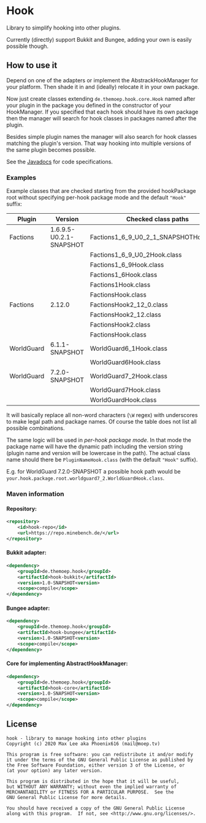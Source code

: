 # Hook

Library to simplify hooking into other plugins.

Currently (directly) support Bukkit and Bungee, adding your own is easily possible though.

## How to use it

Depend on one of the adapters or implement the AbstrackHookManager for your platform. 
Then shade it in and (ideally) relocate it in your own package.

Now just create classes extending `de.themoep.hook.core.Hook` named after your plugin
in the package you defined in the constructor of your HookManager.
If you specified that each hook should have its own package then the manager will
search for hook classes in packages named after the plugin.

Besides simple plugin names the manager will also search for hook classes matching the
plugin's version. That way hooking into multiple versions of the same plugin becomes
possible.

See the [Javadocs](https://docs.phoenix616.dev/hook/) for code specifications.

### Examples

Example classes that are checked starting from the provided hookPackage root 
without specifying per-hook package mode and the default `"Hook"` suffix:

| Plugin     | Version                 | Checked class paths                      |
|------------|-------------------------|------------------------------------------|
| Factions   | 1.6.9.5-U0.2.1-SNAPSHOT | Factions1_6_9_U0_2_1_SNAPSHOTHook.class  |
|            |                         | Factions1_6_9_U0_2Hook.class             |
|            |                         | Factions1_6_9Hook.class                  |
|            |                         | Factions1_6Hook.class                    |
|            |                         | Factions1Hook.class                      |
|            |                         | FactionsHook.class                       |
| Factions   | 2.12.0                  | FactionsHook2_12_0.class                 |
|            |                         | FactionsHook2_12.class                   |
|            |                         | FactionsHook2.class                      |
|            |                         | FactionsHook.class                       |
| WorldGuard | 6.1.1-SNAPSHOT          | WorldGuard6_1Hook.class                  |
|            |                         | WorldGuard6Hook.class                    |
| WorldGuard | 7.2.0-SNAPSHOT          | WorldGuard7_2Hook.class                  |
|            |                         | WorldGuard7Hook.class                    |
|            |                         | WorldGuardHook.class                     |

It will basically replace all non-word characters (`\W` regex) with underscores to make
legal path and package names. Of course the table does not list all possible combinations.

The same logic will be used in *per-hook package mode*. In that mode the package name will
have the dynamic path including the version string (plugin name and version will be
lowercase in the path). The actual class name should there be `PluginNameHook.class` 
(with the default `"Hook"` suffix).

E.g. for WorldGuard 7.2.0-SNAPSHOT a possible hook path would be `your.hook.package.root.worldguard7_2.WorldGuardHook.class`.

### Maven information

#### Repository:

```xml
<repository>
    <id>hook-repo</id>
    <url>https://repo.minebench.de/</url>
</repository>
```

#### Bukkit adapter:

```xml
<dependency>
    <groupId>de.themoep.hook</groupId>
    <artifactId>hook-bukkit</artifactId>
    <version>1.0-SNAPSHOT<version>
    <scope>compile</scope>
</dependency>
```

#### Bungee adapter:

```xml
<dependency>
    <groupId>de.themoep.hook</groupId>
    <artifactId>hook-bungee</artifactId>
    <version>1.0-SNAPSHOT<version>
    <scope>compile</scope>
</dependency>
```

#### Core for implementing AbstractHookManager:

```xml
<dependency>
    <groupId>de.themoep.hook</groupId>
    <artifactId>hook-core</artifactId>
    <version>1.0-SNAPSHOT<version>
    <scope>compile</scope>
</dependency>
```

## License

```
hook - library to manage hooking into other plugins
Copyright (c) 2020 Max Lee aka Phoenix616 (mail@moep.tv)

This program is free software: you can redistribute it and/or modify
it under the terms of the GNU General Public License as published by
the Free Software Foundation, either version 3 of the License, or
(at your option) any later version.

This program is distributed in the hope that it will be useful,
but WITHOUT ANY WARRANTY; without even the implied warranty of
MERCHANTABILITY or FITNESS FOR A PARTICULAR PURPOSE.  See the
GNU General Public License for more details.

You should have received a copy of the GNU General Public License
along with this program.  If not, see <http://www.gnu.org/licenses/>.
```